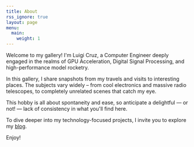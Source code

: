 ```yaml
---
title: About
rss_ignore: true
layout: page
menu:
  main:
    weight: 1
---
```


Welcome to my gallery! I'm Luigi Cruz, a Computer Engineer deeply engaged in the realms of GPU Acceleration, Digital Signal Processing, and high-performance model rocketry.

In this gallery, I share snapshots from my travels and visits to interesting places. The subjects vary widely – from cool electronics and massive radio telescopes, to completely unrelated scenes that catch my eye.

This hobby is all about spontaneity and ease, so anticipate a delightful — or not! — lack of consistency in what you'll find here.

To dive deeper into my technology-focused projects, I invite you to explore my [blog](https://luigi.ltd).

Enjoy!
